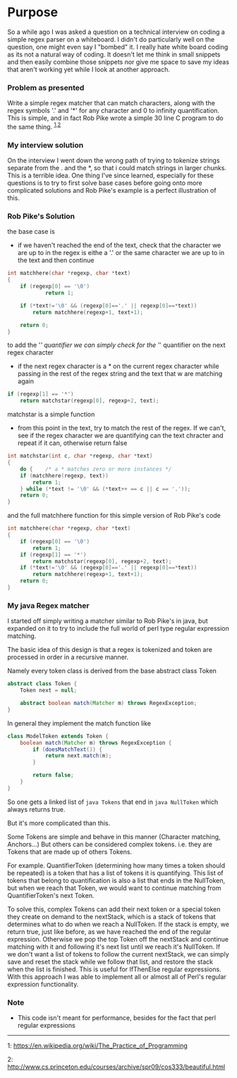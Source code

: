 # Purpose

So a while ago I was asked a question on a technical interview on coding a simple regex parser on a whiteboard. I didn't
do particularly well on the question, one might even say I "bombed" it.  I really hate white board coding as its not a
natural way of coding.  It doesn't let me think in small snippets and then easily combine those snippets nor give me space
to save my ideas that aren't working yet while I look at another approach.

### Problem as presented

Write a simple regex matcher that can match characters, along with the regex symbols '.' and '*' for any character and 0
to infinity quantification.  This is simple, and in fact Rob Pike wrote a simple 30 line C program to do the same thing.
<sup>[1](#myfootnote1)</sup><sup>,</sup><sup>[2](#myfootnote2)</sup>

### My interview solution

On the interview I went down the wrong path of trying to tokenize strings separate from the . and the *, so that i could
match strings in larger chunks.  This is a terrible idea.  One thing I've since learned, especially for these questions
is to try to first solve base cases before going onto more complicated solutions and Rob Pike's example is a perfect
illustration of this.

### Rob Pike's Solution

the base case is

 - if we haven't reached the end of the text, check that the character we are up to in the regex is eithe a '.' or the
 same character we are up to in the text and then continue

```c
int matchhere(char *regexp, char *text)
{
    if (regexp[0] == '\0')
            return 1;

    if (*text!='\0' && (regexp[0]=='.' || regexp[0]==*text))
        return matchhere(regexp+1, text+1);

    return 0;
}
```

to add the '*' quantifier we can simply check for the '*' quantifier on the next regex character

 - if the next regex character is a * on the current regex character while passing in the rest of the regex string and
 the text that w are matching again

```c
if (regexp[1] == '*')
    return matchstar(regexp[0], regexp+2, text);
```

matchstar is a simple function

 - from this point in the text, try to match the rest of the regex.  If we can't, see if the regex character we are
 quantifying can the text chracter and repeat if it can, otherwise return false

```c
int matchstar(int c, char *regexp, char *text)
{
    do {    /* a * matches zero or more instances */
    if (matchhere(regexp, text))
        return 1;
    } while (*text != '\0' && (*text++ == c || c == '.'));
    return 0;
}
```

and the full matchhere function for this simple version of Rob Pike's code

```c
int matchhere(char *regexp, char *text)
{
    if (regexp[0] == '\0')
        return 1;
    if (regexp[1] == '*')
        return matchstar(regexp[0], regexp+2, text);
    if (*text!='\0' && (regexp[0]=='.' || regexp[0]==*text))
        return matchhere(regexp+1, text+1);
    return 0;
}
```

### My java Regex matcher

I started off simply writing a matcher similar to Rob Pike's in java, but expanded on it to try to include the full world of
perl type regular expression matching.

The basic idea of this design is that a regex is tokenized and token are processed in order in a recursive manner.

Namely every token class is derived from the base abstract class Token

```java
abstract class Token {
    Token next = null;

    abstract boolean match(Matcher m) throws RegexException;
}
```

In general they implement the match function like

```java
class ModelToken extends Token {
    boolean match(Matcher m) throws RegexException {
        if (doesMatchText()) {
            return next.match(m);
        }

        return false;
    }
}
```

So one gets a linked list of ```java Tokens``` that end in ```java NullToken``` which always returns true.

But it's more complicated than this.

Some Tokens are simple and behave in this manner (Character matching, Anchors...) But others can be considered complex
tokens. i.e. they are Tokens that are made up of others Tokens.

For example.  QuantifierToken (determining how many times a token should be repeated) is a token that has a list of tokens
it is quantifying.  This list of tokens that belong to quantification is also a list that ends in the NullToken, but when
we reach that Token, we would want to continue matching from QuantifierToken's next Token.

To solve this, complex Tokens can add their next token or a special token they create on demand to the nextStack, which
is a stack of tokens that determines what to do when we reach a NullToken.  If the stack is empty, we return true, just
like before, as we have reached the end of the regular expression.  Otherwise we pop the top Token off the nextStack and
continue matching with it and following it's next list until we reach it's NullToken.  If we don't want a list of tokens
to follow the current nextStack, we can simply save and reset the stack while we follow that list, and restore the stack
when the list is finished.  This is useful for IfThenElse regular expressions.  With this approach I was able to implement
all or almost all of Perl's regular expression functionality.


### Note

- This code isn't meant for performance, besides for the fact that perl regular expressions

---
<a name="myfootnote1">1</a>: https://en.wikipedia.org/wiki/The_Practice_of_Programming

<a name="myfootnote2">2</a>: http://www.cs.princeton.edu/courses/archive/spr09/cos333/beautiful.html

